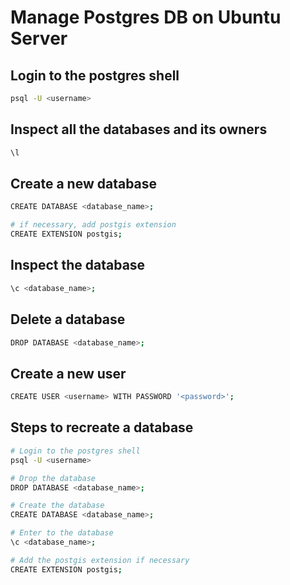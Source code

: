 # Manage Postgres DB on Ubuntu Server

## Login to the postgres shell

```bash
psql -U <username>

```

## Inspect all the databases and its owners

```bash
\l
```

## Create a new database

```bash
CREATE DATABASE <database_name>;

# if necessary, add postgis extension
CREATE EXTENSION postgis;
```

## Inspect the database

```bash
\c <database_name>;
```

## Delete a database

```bash
DROP DATABASE <database_name>;
```

## Create a new user

```bash
CREATE USER <username> WITH PASSWORD '<password>';
```

## Steps to recreate a database

```bash
# Login to the postgres shell
psql -U <username>

# Drop the database
DROP DATABASE <database_name>;

# Create the database
CREATE DATABASE <database_name>;

# Enter to the database
\c <database_name>;

# Add the postgis extension if necessary
CREATE EXTENSION postgis;
```
